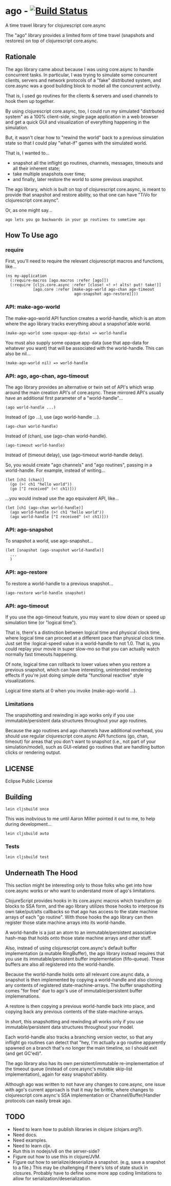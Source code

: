 # ago - [![Build Status](https://travis-ci.org/steveyen/ago.png?branch=master)](https://travis-ci.org/steveyen/ago)

A time travel library for clojurescript core.async

The "ago" library provides a limited form of time travel (snapshots
and restores) on top of clojurescript core.async.

## Rationale

The ago library came about because I was using core.async to handle
concurrent tasks.  In particular, I was trying to simulate some
concurrent clients, servers and network protocols of a "fake"
distributed system, and core.async was a good building block to model
all the concurrent activity.

That is, I used go routines for the clients & servers
and used channels to hook them up together.

By using clojurescript core.async, too, I could run my simulated
"distrbuted system" as a 100% client-side, single page application in
a web browser and get a quick GUI and visualization of everything
happening in the simulation.

But, it wasn't clear how to "rewind the world" back to a previous
simulation state so that I could play "what-if" games with the
simulated world.

That is, I wanted to...
* snapshot all the inflight go routines, channels, messages, timeouts
  and all their inherent state;
* take multiple snapshots over time;
* and finally, later restore the world to some previous snapshot.

The ago library, which is built on top of clojurescript core.async,
is meant to provide that snapshot and restore ability, so that one
can have "TiVo for clojurescript core.async".

Or, as one might say...

    ago lets you go backwards in your go routines to sometime ago

## How To Use ago

### require

First, you'll need to require the relevant clojurescript macros and
functions, like...

    (ns my-application
      (:require-macros [ago.macros :refer [ago]])
      (:require [cljs.core.async :refer [close! <! >! alts! put! take!]]
                [ago.core :refer [make-ago-world ago-chan ago-timeout
                                  ago-snapshot ago-restore]]))

### API: make-ago-world

The make-ago-world API function creates a world-handle, which is an
atom where the ago library tracks everything about a
snapshot'able world.

    (make-ago-world some-opaque-app-data) => world-handle

You must also supply some opaque app-data (use that app-data
for whatever you want) that will be associated with the
world-handle. This can also be nil...

    (make-ago-world nil) => world-handle

### API: ago, ago-chan, ago-timeout

The ago library provides an alternative or twin set of API's which
wrap around the main creation API's of core.async.  These mirrored
API's usually have an additional first parameter of a "world-handle"...

    (ago world-handle ...)

Instead of (go ...), use (ago world-handle ...).

    (ago-chan world-handle)

Instead of (chan), use (ago-chan world-handle).

    (ago-timeout world-handle)

Instead of (timeout delay), use (ago-timeout world-handle delay).

So, you would create "ago channels" and "ago routines", passing in a
world-handle.  For example, instead of writing...

    (let [ch1 (chan)]
      (go (>! ch1 "hello world"))
      (go ["I received" (<! ch1)]))

...you would instead use the ago equivalent API, like...

    (let [ch1 (ago-chan world-handle)]
      (ago world-handle (>! ch1 "hello world"))
      (ago world-handle ["I received" (<! ch1)]))

### API: ago-snapshot

To snapshot a world, use ago-snapshot...

    (let [snapshot (ago-snapshot world-handle)]
      ...
      )

### API: ago-restore

To restore a world-handle to a previous snapshot...

    (ago-restore world-handle snapshot)

### API: ago-timeout

If you use the ago-timeout feature, you may want to slow down
or speed up simulation time (or "logical time").

That is, there's a distinction between logical time and physical clock
time, where logical time can proceed at a different pace than physical
clock time.  Just set the :logical-speed value in a world-handle to
not 1.0.  That is, you could replay your movie in super slow-mo
so that you can actually watch normally fast timeouts happening.

Of note, logical time can rollback to lower values when you restore a
previous snapshot, which can have interesting, unintended rendering
effects if you're just doing simple delta "functional reactive" style
visualizations.

Logical time starts at 0 when you invoke (make-ago-world ...).

### Limitations

The snapshotting and rewinding in ago works only if you use
immutable/persistent data structures throughout your ago routines.

Because the ago routines and ago channels have additional overhead,
you should use regular clojurescript core.async API functions (go,
chan, timeout) for areas that you don't want to snapshot (i.e., not
part of your simulation/model), such as GUI-related go routines that
are handling button clicks or rendering output.

## LICENSE

Eclipse Public License

## Building

    lein cljsbuild once

This was inobvious to me until Aaron Miller pointed it out to me,
to help during development...

    lein cljsbuild auto

### Tests

    lein cljsbuild test

## Underneath The Hood

This section might be interesting only to those folks who get into how
core.async works or who want to understand more of ago's limitations.

ClojureScript provides hooks in its core.async macros which transform
go blocks to SSA form, and the ago library utilizes those hooks to
interpose its own take/put/alts callbacks so that ago has access to
the state machine arrays of each "go routine".  With those hooks the
ago library can then register those state machine arrays into its
world-handle.

A world-handle is a just an atom to an immutable/persistent
associative hash-map that holds onto those state machine arrays
and other stuff.

Also, instead of using clojurescript core.async's default buffer
implementation (a mutable RingBuffer), the ago library instead
requires that you use its immutable/persistent buffer implementation
(fifo-queue).  These buffers are also all registered into the
world-handle.

Because the world-handle holds onto all relevant core.async data, a
snapshot is then implemented by copying a world-handle and also
cloning any contents of registered state-machine-arrays.  The buffer
snapshotting comes "for free" due to ago's use of immutable/persistent
buffer implemenations.

A restore is then copying a previous world-handle back into place,
and copying back any previous contents of the state-machine-arrays.

In short, this snapshotting and rewinding all works only if you use
immutable/persistent data structures throughout your model.

Each world-handle also tracks a branching version vector, so that any
inflight go routines can detect that "hey, I'm actually a go routine
apparently spawned on a branch that's no longer the main timeline, so
I should exit (and get GC'ed)".

The ago library also has its own persistent/immutable
re-implementation of the timeout queue (instead of core.async's
mutable skip-list implementation), again for easy snapshot'ability.

Although ago was written to not have any changes to core.async, one
issue with ago's current approach is that it may be brittle, where
changes to clojurescript core.async's SSA implementation or
Channel/Buffer/Handler protocols can easily break ago.

## TODO

* Need to learn how to publish libraries in clojure (clojars.org?).
* Need docs.
* Need examples.
* Need to learn cljx.
* Run this in nodejs/v8 on the server-side?
* Figure out how to use this in clojure/JVM.
* Figure out how to serialize/deserialize a snapshot.
  (e.g, save a snapshot to a file.)
  This may be challenging if there's lots of state stuck in closures.
  Probably have to define some more app coding limitations to allow for
  serialization/deserialization.
